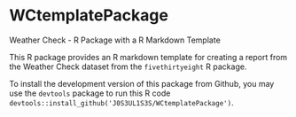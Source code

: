 # WCtemplatePackage

Weather Check - R Package with a R Markdown Template

This R package provides an R markdown template for creating a report from the Weather Check dataset from the `fivethirtyeight` R package.

To install the development version of this package from Github, you may use the `devtools` package to run this R code `devtools::install_github('J0S3UL1S3S/WCtemplatePackage')`.
